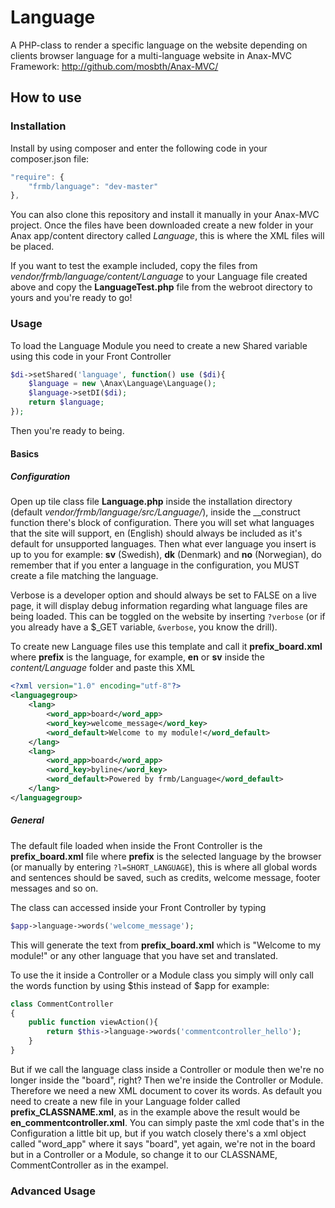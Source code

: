 # Language
A PHP-class to render a specific language on the website depending on clients browser language for a multi-language website in Anax-MVC Framework: http://github.com/mosbth/Anax-MVC/

## How to use

### Installation
Install by using composer and enter the following code in your composer.json file:
```javascript
"require": {
	"frmb/language": "dev-master"
},
```
You can also clone this repository and install it manually in your Anax-MVC project. 
Once the files have been downloaded create a new folder in your Anax app/content directory called *Language*, this is where the XML files will be placed.

If you want to test the example included, copy the files from *vendor/frmb/language/content/Language* to your Language file created above and copy the **LanguageTest.php** file from the webroot directory to yours and you're ready to go!

### Usage

To load the Language Module you need to create a new Shared variable using this code in your Front Controller
```php
$di->setShared('language', function() use ($di){
    $language = new \Anax\Language\Language();
	$language->setDI($di);
    return $language;
});
```
Then you're ready to being.

#### Basics
##### Configuration
Open up tile class file **Language.php** inside the installation directory (default *vendor/frmb/language/src/Language/*), inside the __construct function there's block of configuration. There you will set what languages that the site will support, en (English) should always be included as it's default for unsupported languages. Then what ever language you insert is up to you for example: **sv** (Swedish), **dk** (Denmark) and **no** (Norwegian), do remember that if you enter a language in the configuration, you MUST create a file matching the language.

Verbose is a developer option and should always be set to FALSE on a live page, it will display debug information regarding what language files are being loaded. This can be toggled on the website by inserting `?verbose` (or if you already have a $_GET variable, `&verbose`, you know the drill).

To create new Language files use this template and call it **prefix_board.xml** where **prefix** is the language, for example, **en** or **sv** inside the *content/Language* folder and paste this XML

```xml
<?xml version="1.0" encoding="utf-8"?>
<languagegroup>
	<lang>
		<word_app>board</word_app>
		<word_key>welcome_message</word_key>
		<word_default>Welcome to my module!</word_default>
	</lang>
	<lang>
		<word_app>board</word_app>
		<word_key>byline</word_key>
		<word_default>Powered by frmb/Language</word_default>
	</lang>
</languagegroup>
```
##### General

The default file loaded when inside the Front Controller is the **prefix_board.xml** file where **prefix** is the selected language by the browser (or manually by entering `?l=SHORT_LANGUAGE`), this is where all global words and sentences should be saved, such as credits, welcome message, footer messages and so on.

The class can accessed inside your Front Controller by typing
```php
$app->language->words('welcome_message'); 
```
This will generate the text from **prefix_board.xml** which is "Welcome to my module!" or any other language that you have set and translated.

To use the it inside a Controller or a Module class you simply will only call the words function by using $this instead of $app for example:
```php
class CommentController
{
	public function viewAction(){
		return $this->language->words('commentcontroller_hello'); 
	}
}
```
But if we call the language class inside a Controller or module then we're no longer inside the "board", right? Then we're inside the Controller or Module. Therefore we need a new XML document to cover its words. 
As default you need to create a new file in your Language folder called **prefix_CLASSNAME.xml**, as in the example above the result would be **en_commentcontroller.xml**. You can simply paste the xml code that's in the Configuration a little bit up, but if you watch closely there's a xml object called "word_app" where it says "board", yet again, we're not in the board but in a Controller or a Module, so change it to our CLASSNAME, CommentController as in the exampel.

### Advanced Usage
